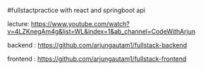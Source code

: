 #fullstactpractice with react and springboot api

lecture: https://www.youtube.com/watch?v=4LZKnegAm4g&list=WL&index=1&ab_channel=CodeWithArjun

backend : https://github.com/arjungautam1/fullstack-backend

frontend : https://github.com/arjungautam1/fullstack-frontend
